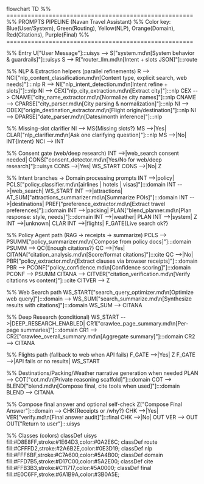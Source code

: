 flowchart TD
  %% =====================================================
  %% PROMPTS PIPELINE (Navan Travel Assistant)
  %% Color key: Blue(User/System), Green(Routing), Yellow(NLP), Orange(Domain), Red(Citations), Purple(Final)
  %% =====================================================

  %% Entry
  U["User Message"]:::uisys --> S["system.md\n[System behavior & guardrails]"]:::uisys
  S --> R["router_llm.md\n[Intent + slots JSON]"]:::route

  %% NLP & Extraction helpers (parallel refinements)
  R --> NCI["nlp_content_classification.md\n[Content type, explicit search, web needs]"]:::nlp
  R --> NI["nlp_intent_detection.md\n[Intent refine + slots]"]:::nlp
  NI --> CEX["nlp_city_extraction.md\n[Extract city]"]:::nlp
  CEX --> CNAME["city_name_extractor.md\n[Normalize city names]"]:::nlp
  CNAME --> CPARSE["city_parser.md\n[City parsing & normalization]"]:::nlp
  NI --> ODEX["origin_destination_extractor.md\n[Flight origin/destination]"]:::nlp
  NI --> DPARSE["date_parser.md\n[Dates/month inference]"]:::nlp

  %% Missing-slot clarifier
  NI --> MS{Missing slots?}
  MS -->|Yes| CLAR["nlp_clarifier.md\n[Ask one clarifying question]"]:::nlp
  MS -->|No| INT{Intent}
  NCI --> INT

  %% Consent gate (web/deep research)
  INT -->|web_search consent needed| CONS["consent_detector.md\n[Yes/No for web/deep research]"]:::uisys
  CONS -->|Yes| WS_START
  CONS -->|No| Z

  %% Intent branches → Domain processing prompts
  INT -->|policy| PCLS["policy_classifier.md\n[airlines | hotels | visas]"]:::domain
  INT -->|web_search| WS_START
  INT -->|attractions| AT_SUM["attractions_summarizer.md\n[Summarize POIs]"]:::domain
  INT -->|destinations| PREF["preference_extractor.md\n[Extract travel preferences]"]:::domain
  INT -->|packing| PLAN["blend_planner.md\n[Plan response: style, needs]"]:::domain
  INT -->|weather| PLAN
  INT -->|system| Z
  INT -->|unknown| CLAR
  INT -->|flights| F_GATE{Live search ok?}

  %% Policy Agent path (RAG → receipts → summarize)
  PCLS --> PSUMM["policy_summarizer.md\n[Compose from policy docs]"]:::domain
  PSUMM --> QC{Enough citations?}
  QC -->|Yes| CITANA["citation_analysis.md\n[Score/format citations]"]:::cite
  QC -->|No| PBR["policy_extractor.md\n[Extract clauses via browser receipts]"]:::domain
  PBR --> PCONF["policy_confidence.md\n[Confidence scoring]"]:::domain
  PCONF --> PSUMM
  CITANA --> CITVER["citation_verification.md\n[Verify citations vs content]"]:::cite
  CITVER --> Z

  %% Web Search path
  WS_START["search_query_optimizer.md\n[Optimize web query]"]:::domain --> WS_SUM["search_summarize.md\n[Synthesize results with citations]"]:::domain
  WS_SUM --> CITANA

  %% Deep Research (conditional)
  WS_START -->|DEEP_RESEARCH_ENABLED| CR1["crawlee_page_summary.md\n[Per-page summaries]"]:::domain
  CR1 --> CR2["crawlee_overall_summary.md\n[Aggregate summary]"]:::domain
  CR2 --> CITANA

  %% Flights path (fallback to web when API fails)
  F_GATE -->|Yes| Z
  F_GATE -->|API fails or no results| WS_START

  %% Destinations/Packing/Weather narrative generation when needed
  PLAN --> COT["cot.md\n[Private reasoning scaffold]"]:::domain
  COT --> BLEND["blend.md\n[Compose final, cite tools when used]"]:::domain
  BLEND --> CITANA

  %% Compose final answer and optional self-check
  Z["Compose Final Answer"]:::domain --> CHK{Receipts or /why?}
  CHK -->|Yes| VER["verify.md\n[Final answer audit]"]:::final
  CHK -->|No| OUT
  VER --> OUT
  OUT["Return to user"]:::uisys

  %% Classes (colors)
  classDef uisys fill:#D8E8FF,stroke:#1E64D3,color:#0A2E6C;
  classDef route fill:#CFFFD2,stroke:#2A6B2E,color:#0E3D19;
  classDef nlp fill:#FFF6BF,stroke:#C7A600,color:#5A4B00;
  classDef domain fill:#FFD7B5,stroke:#D17C00,color:#5A2E00;
  classDef cite fill:#FFB3B3,stroke:#C11717,color:#5A0000;
  classDef final fill:#E0C6FF,stroke:#6A1B9A,color:#3B0A5E;
